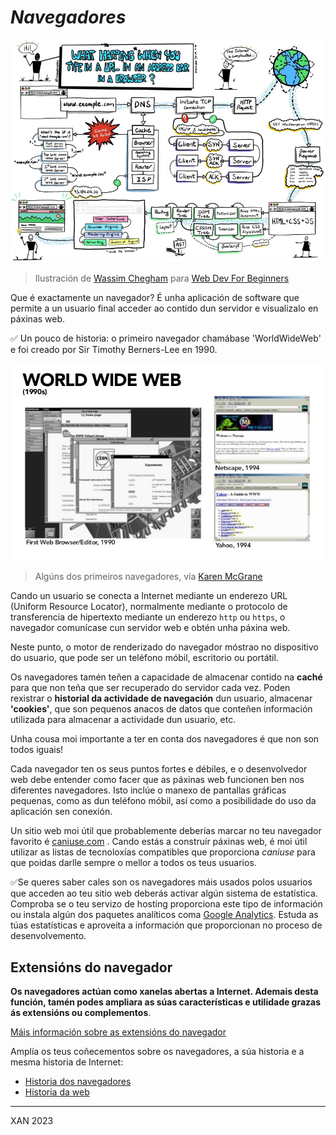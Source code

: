 # *Navegadores*

![Os navegadores web](https://github.com/kyler95/webdev-for-beginners-microsoft/raw/main/5-browser-extension/1-about-browsers/images/sketchnote.jpg)

> Ilustración de  [Wassim Chegham](https://dev.to/wassimchegham/ever-wondered-what-happens-when-you-type-in-a-url-in-an-address-bar-in-a-browser-3dob) para [Web Dev For Beginners](https://github.com/microsoft/Web-Dev-For-Beginners)

Que é exactamente un navegador? É unha aplicación de software que permite a un usuario final acceder ao contido dun servidor e visualizalo en páxinas web.

✅ Un pouco de historia: o primeiro navegador chamábase 'WorldWideWeb' e foi creado por Sir Timothy Berners-Lee en 1990.

![Os primeiros navegadores](./assets/earlybrowsers.jpg)

> Algúns dos primeiros navegadores, vía [Karen McGrane](https://www.slideshare.net/KMcGrane/week-4-ixd-history-personal-computing)

Cando un usuario se conecta a Internet mediante un enderezo URL (Uniform Resource Locator), normalmente mediante o protocolo de transferencia de hipertexto mediante un enderezo `http` ou `https`, o navegador comunícase cun servidor web e obtén unha páxina web.

Neste punto, o motor de renderizado do navegador móstrao no dispositivo do usuario, que pode ser un teléfono móbil, escritorio ou portátil.

Os navegadores tamén teñen a capacidade de almacenar contido na **caché** para que non teña que ser recuperado do servidor cada vez. Poden rexistrar o **historial da actividade de navegación** dun usuario, almacenar **'cookies'**, que son pequenos anacos de datos que conteñen información utilizada para almacenar a actividade dun usuario, etc.

Unha cousa moi importante a ter en conta dos navegadores é que non son todos iguais!

Cada navegador ten os seus puntos fortes e débiles, e o desenvolvedor web debe entender como facer que as páxinas web funcionen ben nos diferentes navegadores. Isto inclúe o manexo de pantallas gráficas pequenas, como as dun teléfono móbil, así como a posibilidade do uso da aplicación sen conexión.

Un sitio web moi útil que probablemente deberías marcar no teu navegador favorito é [caniuse.com](https://www.caniuse.com/) . Cando estás a construír páxinas web, é moi útil utilizar as listas de tecnoloxías compatibles que proporciona *caniuse* para que poidas darlle sempre o mellor a todos os teus usuarios.

✅Se queres saber cales son os navegadores máis usados polos usuarios que acceden ao teu sitio web deberás activar algún sistema de estatística. Comproba se o teu servizo de hosting proporciona este tipo de información ou instala algún dos paquetes analíticos coma [Google Analytics](http://www.google.es/analytics). Estuda as túas estatísticas e aproveita a información que proporcionan no proceso de desenvolvemento.

## Extensións do navegador

**Os navegadores actúan como xanelas abertas a Internet. Ademais desta función, tamén podes ampliara as súas características e utilidade grazas ás extensións ou complementos**.

[Máis información sobre as extensións do navegador](https://www.osi.es/es/actualidad/blog/2019/11/20/extensiones-superpoderes-para-los-navegadores)

Amplía os teus coñecementos sobre os navegadores, a súa historia e a mesma historia de Internet:

- [Historia dos navegadores](https://www.mozilla.org/es-ES/firefox/browsers/browser-history/)
- [Historia da web](https://webfoundation.org/about/vision/history-of-the-web/)

___
XAN 2023
